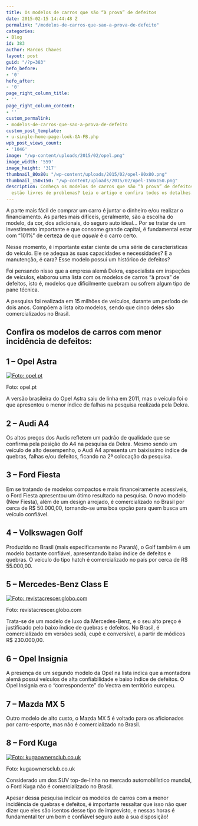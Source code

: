 ```yaml
---
title: Os modelos de carros que são “à prova” de defeitos
date: 2015-02-15 14:44:48 Z
permalink: "/modelos-de-carros-que-sao-a-prova-de-defeito"
categories:
- Blog
id: 383
author: Marcos Chaves
layout: post
guid: "/?p=383"
hefo_before:
- '0'
hefo_after:
- '0'
page_right_column_title:
- ''
page_right_column_content:
- ''
custom_permalink:
- modelos-de-carros-que-sao-a-prova-de-defeito
custom_post_template:
- u-single-home-page-look-GA-FB.php
wpb_post_views_count:
- '1046'
image: "/wp-content/uploads/2015/02/opel.png"
image_width: '559'
image_height: '317'
thumbnail_80x80: "/wp-content/uploads/2015/02/opel-80x80.png"
thumbnail_150x150: "/wp-content/uploads/2015/02/opel-150x150.png"
description: Conheça os modelos de carros que são “à prova” de defeitos, será que
  estão livres de problemas? Leia o artigo e confira todos os detalhes.
---
```


A parte mais fácil de comprar um carro é juntar o dinheiro e/ou realizar o financiamento. As partes mais difíceis, geralmente, são a escolha do modelo, da cor, dos adicionais, do seguro auto ideal&#8230; Por se tratar de um investimento importante e que consome grande capital, é fundamental estar com “101%” de certeza de que _aquele_ é o carro certo.

Nesse momento, é importante estar ciente de uma série de características do veículo. Ele se adequa às suas capacidades e necessidades? E a manutenção, é cara? Esse modelo possui um histórico de defeitos?

Foi pensando nisso que a empresa alemã Dekra, especialista em inspeções de veículos, elaborou uma lista com os modelos de carros “à prova” de defeitos, isto é, modelos que dificilmente quebram ou sofrem algum tipo de pane técnica.

A pesquisa foi realizada em 15 milhões de veículos, durante um período de dois anos. Compõem a lista oito modelos, sendo que cinco deles são comercializados no Brasil.

## Confira os modelos de carros com menor incidência de defeitos:

## 1 – Opel Astra

<div id="attachment_384"  class="wp-caption aligncenter">
  <a href="/wp-content/uploads/2015/02/opel.png"><img style="height: auto; max-width: 78%;" class="img-adjustment size-full wp-image-384" src="/wp-content/uploads/2015/02/opel.png" alt="Foto: opel.pt" width="559" height="317" srcset="/wp-content/uploads/2015/02/opel.png 559w, /wp-content/uploads/2015/02/opel-250x142.png 250w, /wp-content/uploads/2015/02/opel-120x68.png 120w" sizes="(max-width: 559px) 100vw, 559px" /></a>
  
  <p class="wp-caption-text">
    Foto: opel.pt
  </p>
</div>

A versão brasileira do Opel Astra saiu de linha em 2011, mas o veículo foi o que apresentou o menor índice de falhas na pesquisa realizada pela Dekra.

## 2 – Audi A4

Os altos preços dos Audis refletem um padrão de qualidade que se confirma pela posição do A4 na pesquisa da Dekra. Mesmo sendo um veículo de alto desempenho, o Audi A4 apresenta um baixíssimo índice de quebras, falhas e/ou defeitos, ficando na 2ª colocação da pesquisa.

## 3 – Ford Fiesta

Em se tratando de modelos compactos e mais financeiramente acessíveis, o Ford Fiesta apresentou um ótimo resultado na pesquisa. O novo modelo (New Fiesta), além de um design arrojado, é comercializado no Brasil por cerca de R$ 50.000,00, tornando-se uma boa opção para quem busca um veículo confiável.

## 4 – Volkswagen Golf

Produzido no Brasil (mais especificamente no Paraná), o Golf também é um modelo bastante confiável, apresentando baixo índice de defeitos e quebras. O veículo do tipo hatch é comercializado no país por cerca de R$ 55.000,00.

## 5 – Mercedes-Benz Class E

<div id="attachment_385"  class="wp-caption aligncenter">
  <a href="/wp-content/uploads/2015/02/mercedes_E.png"><img class="size-full wp-image-385" src="/wp-content/uploads/2015/02/mercedes_E.png" alt="Foto: revistacrescer.globo.com" width="558" height="253" srcset="/wp-content/uploads/2015/02/mercedes_E.png 558w, /wp-content/uploads/2015/02/mercedes_E-250x113.png 250w, /wp-content/uploads/2015/02/mercedes_E-120x54.png 120w" sizes="(max-width: 558px) 100vw, 558px" /></a>
  
  <p class="wp-caption-text">
    Foto: revistacrescer.globo.com
  </p>
</div>

Trata-se de um modelo de luxo da Mercedes-Benz, e o seu alto preço é justificado pelo baixo índice de quebras e defeitos. No Brasil, é comercializado em versões sedã, cupê e conversível, a partir de módicos R$ 230.000,00.

## 6 – Opel Insignia

A presença de um segundo modelo da Opel na lista indica que a montadora alemã possui veículos de alta confiabilidade e baixo índice de defeitos. O Opel Insignia era o “correspondente” do Vectra em território europeu.

## 7 – Mazda MX 5

Outro modelo de alto custo, o Mazda MX 5 é voltado para os aficionados por carro-esporte, mas não é comercializado no Brasil.

## 8 – Ford Kuga

<div id="attachment_386"  class="wp-caption aligncenter">
  <a href="/wp-content/uploads/2015/02/kuga.png"><img class="size-full wp-image-386" src="/wp-content/uploads/2015/02/kuga.png" alt="Foto: kugaownersclub.co.uk" width="554" height="307" srcset="/wp-content/uploads/2015/02/kuga.png 554w, /wp-content/uploads/2015/02/kuga-250x139.png 250w, /wp-content/uploads/2015/02/kuga-120x66.png 120w" sizes="(max-width: 554px) 100vw, 554px" /></a>
  
  <p class="wp-caption-text">
    Foto: kugaownersclub.co.uk
  </p>
</div>

Considerado um dos SUV top-de-linha no mercado automobilístico mundial, o Ford Kuga não é comercializado no Brasil.

Apesar dessa pesquisa indicar os modelos de carros com a menor incidência de quebras e defeitos, é importante ressaltar que isso não quer dizer que eles são isentos desse tipo de imprevisto, e nessas horas é fundamental ter um bom e confiável seguro auto à sua disposição!